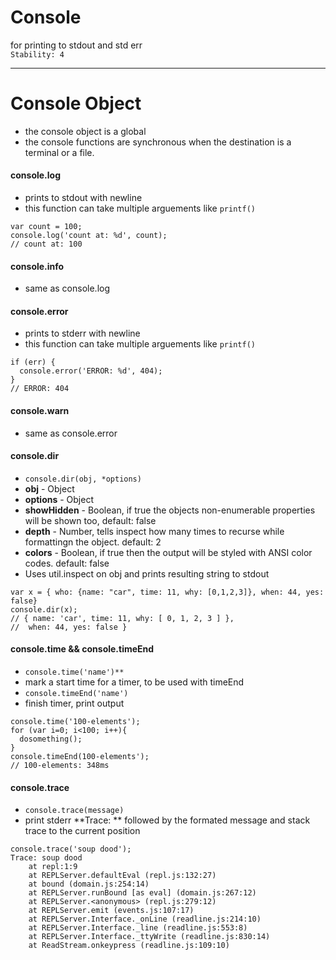 Console
========

for printing to stdout and std err  
` Stability: 4 `

----

# Console Object
* the console object is a global
* the console functions are synchronous when the destination is a terminal or a file.

#### console.log
* prints to stdout with newline
* this function can take multiple arguements like `printf()`
```
var count = 100;
console.log('count at: %d', count);
// count at: 100
```

#### console.info
* same as console.log

#### console.error
* prints to stderr with newline
* this function can take multiple arguements like `printf()`
```
if (err) {
  console.error('ERROR: %d', 404);
}
// ERROR: 404
```

#### console.warn
* same as console.error

#### console.dir
* `console.dir(obj, *options)`
 * **obj** - Object
 * **options** - Object
  * **showHidden** - Boolean, if true the objects non-enumerable properties will be shown too, default: false
  * **depth** - Number, tells inspect how many times to recurse while formattingn the object. default: 2
  * **colors** - Boolean, if true then the output will be styled with ANSI color codes. default: false
* Uses util.inspect on obj and prints resulting string to stdout
```
var x = { who: {name: "car", time: 11, why: [0,1,2,3]}, when: 44, yes: false}
console.dir(x);
// { name: 'car', time: 11, why: [ 0, 1, 2, 3 ] },
//  when: 44, yes: false }
```

#### console.time && console.timeEnd
* `console.time('name')**`
 * mark a start time for a timer, to be used with timeEnd
* `console.timeEnd('name')`
 * finish timer, print output 
```
console.time('100-elements');
for (var i=0; i<100; i++){
  dosomething();
}
console.timeEnd(100-elements');
// 100-elements: 348ms
```

#### console.trace
* `console.trace(message)`
* print stderr **Trace: ** followed by the formated message and stack trace to the current position 

```
console.trace('soup dood');
Trace: soup dood
    at repl:1:9
    at REPLServer.defaultEval (repl.js:132:27)
    at bound (domain.js:254:14)
    at REPLServer.runBound [as eval] (domain.js:267:12)
    at REPLServer.<anonymous> (repl.js:279:12)
    at REPLServer.emit (events.js:107:17)
    at REPLServer.Interface._onLine (readline.js:214:10)
    at REPLServer.Interface._line (readline.js:553:8)
    at REPLServer.Interface._ttyWrite (readline.js:830:14)
    at ReadStream.onkeypress (readline.js:109:10)
```
